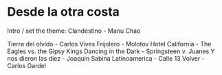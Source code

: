 # Desde la otra costa
Intro / set the theme: Clandestino - Manu Chao

Tierra del olvido - Carlos Vives
Frijolero - Molotov
Hotel California - The Eagles vs. the Gipsy Kings
Dancing in the Dark - Springsteen v. Juanes
Y nos dieron las diez - Joaquin Sabina
Latinoamerica - Calle 13
Volver - Carlos Gardel
